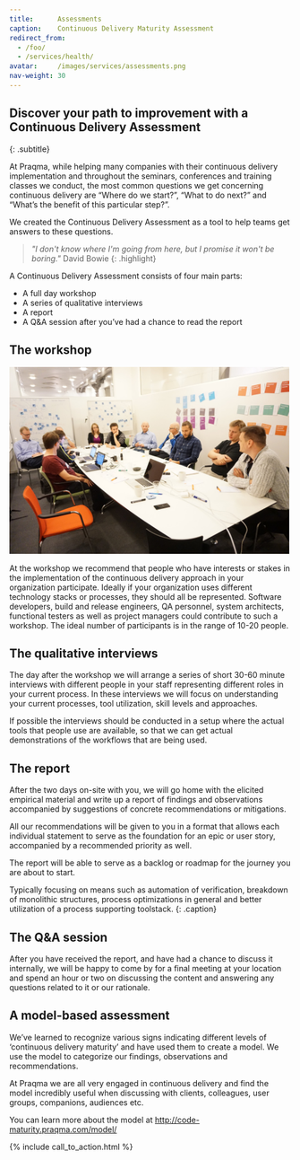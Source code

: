 ```yaml
---
title:      Assessments
caption:    Continuous Delivery Maturity Assessment
redirect_from:
  - /foo/
  - /services/health/
avatar:     /images/services/assessments.png
nav-weight: 30
---
```


## Discover your path to improvement with a Continuous Delivery Assessment
{: .subtitle}

At Praqma, while helping many companies with their continuous delivery implementation and throughout the seminars, conferences and training classes we conduct, the most common questions we get concerning continuous delivery are “Where do we start?”, “What to do next?” and “What’s the benefit of this particular step?”.

We created the Continuous Delivery Assessment as a tool to help teams get answers to these questions.

> _"I don't know where I'm going from here, but I promise it won't be boring."_ David Bowie
{: .highlight}

A Continuous Delivery Assessment consists of four main parts:

* A full day workshop
* A series of qualitative interviews
* A report
* A Q&A session after you’ve had a chance to read the report

## The workshop
<img src="/images/services/assessment.JPG" alt="The workshop" style="width: 500px;"/>

At the workshop we recommend that people who have interests or stakes in the implementation of the continuous delivery approach in your organization participate.
Ideally if your organization uses different technology stacks or processes, they should all be represented.
Software developers, build and release engineers, QA personnel, system architects, functional testers as well as project managers could contribute to such a workshop.
The ideal number of participants is in the range of 10-20 people.

## The qualitative interviews
The day after the workshop we will arrange a series of short 30-60 minute interviews with different people in your staff representing different roles in your current process.
In these interviews we will focus on understanding your current processes, tool utilization, skill levels and approaches.

If possible the interviews should be conducted in a setup where the actual tools that people use are available, so that we can get actual demonstrations of the workflows that are being used.

## The report
After the two days on-site with you, we will go home with the elicited empirical material and write up a report of findings and observations accompanied by suggestions of concrete recommendations or mitigations.

All our recommendations will be given to you in a format that allows each individual statement to serve as the foundation for an epic or user story, accompanied by a recommended priority as well.

The report will be able to serve as a backlog or roadmap for the journey you are about to start.

Typically focusing on means such as automation of verification, breakdown of monolithic structures, process optimizations in general and better utilization of a process supporting toolstack.
{: .caption}

## The Q&A session
After you have received the report, and have had a chance to discuss it internally, we will be happy to come by for a final meeting at your location and spend an hour or two on discussing the content and answering any questions related to it or our rationale.

## A model-based assessment

We’ve learned to recognize various signs indicating different levels of ‘continuous delivery maturity’ and have used them to create a model.
We use the model to categorize our findings, observations and recommendations.

At Praqma we are all very engaged in continuous delivery and find the model incredibly useful when discussing with clients, colleagues, user groups, companions, audiences etc.

You can learn more about the model at http://code-maturity.praqma.com/model/

{% include call_to_action.html %}

